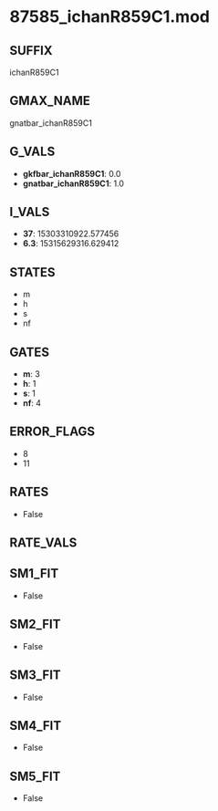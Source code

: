 # 87585_ichanR859C1.mod

## SUFFIX

ichanR859C1

## GMAX_NAME

gnatbar_ichanR859C1

## G_VALS

- **gkfbar_ichanR859C1**: 0.0
- **gnatbar_ichanR859C1**: 1.0

## I_VALS

- **37**: 15303310922.577456
- **6.3**: 15315629316.629412

## STATES

- m
- h
- s
- nf

## GATES

- **m**: 3
- **h**: 1
- **s**: 1
- **nf**: 4

## ERROR_FLAGS

- 8
- 11

## RATES

- False

## RATE_VALS


## SM1_FIT

- False

## SM2_FIT

- False

## SM3_FIT

- False

## SM4_FIT

- False

## SM5_FIT

- False

